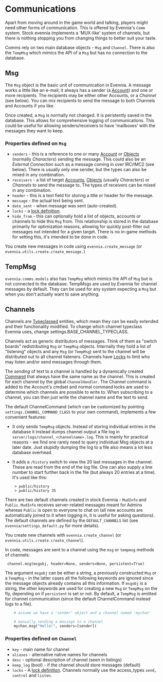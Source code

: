 # Communications


Apart from moving around in the game world and talking, players might need other forms of communication. This is offered by Evennia's `Comm` system. Stock evennia implements a 'MUX-like' system of channels, but there is nothing stopping you from changing things to better suit your taste. 

Comms rely on two main database objects - `Msg` and `Channel`. There is also the `TempMsg` which mimics the API of a `Msg` but has no connection to the database.

## Msg

The `Msg` object is the basic unit of communication in Evennia. A message works a little like an e-mail; it always has a sender (a [Account](Accounts)) and one or more recipients. The recipients may be either other Accounts, or a *Channel* (see below). You can mix recipients to send the message to both Channels and Accounts if you like.

Once created, a `Msg` is normally not changed. It is peristently saved in the database. This allows for comprehensive logging of communications. This could be useful for allowing senders/receivers to have 'mailboxes' with the messages they want to keep. 

### Properties defined on `Msg`

- `senders` - this is a reference to one or many [Account](Accounts) or [Objects](Objects) (normally *Characters*) sending the message.  This could also be an *External Connection* such as a message coming in over IRC/IMC2 (see below). There is usually only one sender, but the types can also be mixed in any combination.
- `receivers` - a list of target [Accounts](Accounts), [Objects](Objects) (usually *Characters*) or *Channels* to send the message to. The types of receivers can be mixed in any combination.
- `header` - this is a text field for storing a title or header for the message. 
- `message` - the actual text being sent.
- `date_sent` - when message was sent (auto-created).
- `locks` - a [lock definition](Locks).
- `hide_from` - this can optionally hold a list of objects, accounts or channels to hide this `Msg` from. This relationship is stored in the database primarily for optimization reasons, allowing for quickly post-filter out messages not intended for a given target.  There is no in-game methods for setting this, it's intended to be done in code.

You create new messages in code using `evennia.create_message` (or `evennia.utils.create.create_message.`) 

## TempMsg

`evennia.comms.models` also has `TempMsg` which mimics the API of `Msg` but is not connected to the database. TempMsgs are used by Evennia for channel messages by default. They can be used for any system expecting a `Msg` but when you don't actually want to save anything. 

## Channels

Channels are [Typeclassed](Typeclasses) entities, which mean they can be easily extended and their functionality modified. To change which channel typeclass Evennia uses, change settings.BASE_CHANNEL_TYPECLASS.

Channels act as generic distributors of messages. Think of them as "switch boards" redistributing `Msg` or `TempMsg` objects. Internally they hold a list of "listening" objects and any `Msg` (or `TempMsg`) sent to the channel will be distributed out to all channel listeners. Channels have [Locks](Locks) to limit who may listen and/or send messages through them. 

The *sending* of text to a channel is handled by a dynamically created [Command](Commands) that always have the same name as the channel. This is created for each channel by the global `ChannelHandler`. The Channel command is added to the Account's cmdset and normal command locks are used to determine which channels are possible to write to. When subscribing to a channel, you can then just write the channel name and the text to send. 

The default ChannelCommand (which can be customized by pointing `settings.CHANNEL_COMMAND_CLASS` to your own command), implements a few convenient features: 

 - It only sends `TempMsg` objects. Instead of storing individual entries in the database it instead dumps channel output a file log in `server/logs/channel_<channelname>.log`. This is mainly for practical reasons - we find one rarely need to query individual Msg objects at a later date. Just stupidly dumping the log to a file also means a lot less database overhead. 
 - It adds a `/history` switch to view the 20 last messages in the channel. These are read from the end of the log file. One can also supply a line number to start further back in the file (but always 20 entries at a time). It's used like this: 
    
        > public/history 
        > public/history 35


There are two default channels created in stock Evennia - `MudInfo` and `Public`.  `MudInfo` receives server-related messages meant for Admins whereas `Public`  is open to everyone to chat on (all new accounts are automatically joined to it when logging in, it is useful for asking questions). The default channels are defined by the `DEFAULT_CHANNELS` list (see `evennia/settings_default.py` for more details).

You create new channels with `evennia.create_channel` (or `evennia.utils.create.create_channel`).

In code, messages are sent to a channel using the `msg` or `tempmsg` methods of channels: 

     channel.msg(msgobj, header=None, senders=None, persistent=True)

The argument `msgobj` can be either a string, a previously constructed `Msg` or a `TempMsg` - in the latter cases all the following keywords are ignored since the message objects already contains all this information. If `msgobj` is a string, the other keywords are used for creating a new `Msg` or `TempMsg` on the fly, depending on if `persistent` is set or not. By default, a `TempMsg` is emitted for channel communication (since the default ChannelCommand instead logs to a file). 

```python
    # assume we have a 'sender' object and a channel named 'mychan'

    # manually sending a message to a channel
    mychan.msg("Hello!", senders=[sender])
```

### Properties defined on `Channel`

- `key` - main name for channel
- `aliases` - alternative native names for channels
- `desc` - optional description of channel (seen in listings)
- `keep_log` (bool) - if the channel should store messages (default)
- `locks` - A [lock definition](Locks). Channels normally use the access_types `send, control` and `listen`.